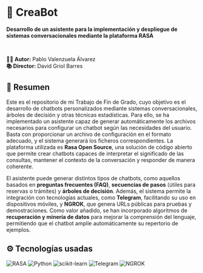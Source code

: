 # 🤖 CreaBot  
**Desarrollo de un asistente para la implementación y despliegue de sistemas conversacionales mediante la plataforma RASA**  

<br>  

**👨‍💻 Autor:** Pablo Valenzuela Álvarez  
**📚 Director:** David Griol Barres  

## 📌 Resumen  

Este es el repositorio de mi Trabajo de Fin de Grado, cuyo objetivo es el desarrollo de chatbots personalizados mediante sistemas conversacionales, árboles de decisión y otras técnicas estadísticas. Para ello, se ha implementado un asistente capaz de generar automáticamente los archivos necesarios para configurar un chatbot según las necesidades del usuario. Basta con proporcionar un archivo de configuración en el formato adecuado, y el sistema generará los ficheros correspondientes. La plataforma utilizada es **Rasa Open Source**, una solución de código abierto que permite crear chatbots capaces de interpretar el significado de las consultas, mantener el contexto de la conversación y responder de manera coherente.  

El asistente puede generar distintos tipos de chatbots, como aquellos basados en **preguntas frecuentes (FAQ)**, **secuencias de pasos** (útiles para reservas o trámites) y **árboles de decisión**. Además, el sistema permite la integración con tecnologías actuales, como **Telegram**, facilitando su uso en dispositivos móviles, y **NGROK**, que genera URLs públicas para pruebas y demostraciones. Como valor añadido, se han incorporado algoritmos de **recuperación y minería de datos** para mejorar la comprensión del lenguaje, permitiendo que el chatbot amplíe automáticamente su repertorio de ejemplos.  

## ⚙️ Tecnologías usadas  

![RASA](https://img.shields.io/badge/RASA-8d2be9?style=for-the-badge&logo=Rasa&logoColor=white)
![Python](https://img.shields.io/badge/python-3670A0?style=for-the-badge&logo=python&logoColor=ffdd54)
![scikit-learn](https://img.shields.io/badge/scikit--learn-%23F7931E.svg?style=for-the-badge&logo=scikit-learn&logoColor=white)
![Telegram](https://img.shields.io/badge/Telegram-blue?style=for-the-badge&logo=telegram&logoColor=white)
![NGROK](https://img.shields.io/badge/NGROK-navy?style=for-the-badge&logo=ngrok&logoColor=white)
